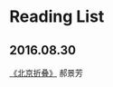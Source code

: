 # Reading List

## 2016.08.30

[《北京折叠》](https://read.douban.com/ebook/20769128/?dcs=book-search) 郝景芳

